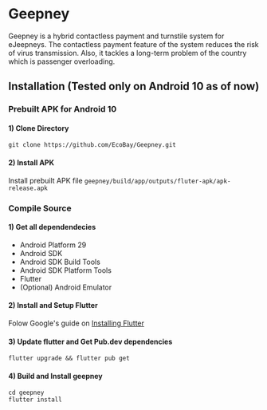 # Geepney

Geepney is a hybrid contactless payment and turnstile system for eJeepneys. The contactless payment feature of the system reduces the risk of virus transmission. Also, it tackles a long-term problem of the country which is passenger overloading.

## Installation (Tested only on Android 10 as of now)
### Prebuilt APK for Android 10
#### 1) Clone Directory
```
git clone https://github.com/EcoBay/Geepney.git
```
#### 2) Install APK 
Install prebuilt APK file `geepney/build/app/outputs/fluter-apk/apk-release.apk`

### Compile Source
#### 1) Get all dependendecies
- Android Platform 29
- Android SDK
- Android SDK Build Tools
- Android SDK Platform Tools
- Flutter
- (Optional) Android Emulator

#### 2) Install and Setup Flutter
Folow Google's guide on [Installing Flutter](https://flutter.dev/docs/get-started/install)

#### 3) Update flutter and Get Pub.dev dependencies
```
flutter upgrade && flutter pub get
```

#### 4) Build and Install geepney
```
cd geepney
flutter install
```
